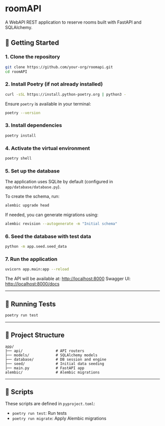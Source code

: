 # roomAPI

A WebAPI REST application to reserve rooms built with FastAPI and SQLAlchemy.

## 🚀 Getting Started

### 1. Clone the repository

```bash
git clone https://github.com/your-org/roomapi.git
cd roomAPI
```

### 2. Install Poetry (if not already installed)

```bash
curl -sSL https://install.python-poetry.org | python3 -
```

Ensure `poetry` is available in your terminal:

```bash
poetry --version
```

### 3. Install dependencies

```bash
poetry install
```

### 4. Activate the virtual environment

```bash
poetry shell
```

### 5. Set up the database

The application uses SQLite by default (configured in `app/database/database.py`).

To create the schema, run:

```bash
alembic upgrade head
```

If needed, you can generate migrations using:

```bash
alembic revision --autogenerate -m "Initial schema"
```

### 6. Seed the database with test data

```bash
python -m app.seed.seed_data
```

### 7. Run the application

```bash
uvicorn app.main:app --reload
```

The API will be available at: [http://localhost:8000](http://localhost:8000)
Swagger UI: [http://localhost:8000/docs](http://localhost:8000/docs)

---

## 🧪 Running Tests

```bash
poetry run test
```

---

## 📁 Project Structure

```
app/
├── api/               # API routers
├── models/            # SQLAlchemy models
├── database/          # DB session and engine
├── seed/              # Initial data seeding
├── main.py            # FastAPI app
alembic/               # Alembic migrations
```

---

## 🔧 Scripts

These scripts are defined in `pyproject.toml`:
* `poetry run test`: Run tests
* `poetry run migrate`: Apply Alembic migrations

